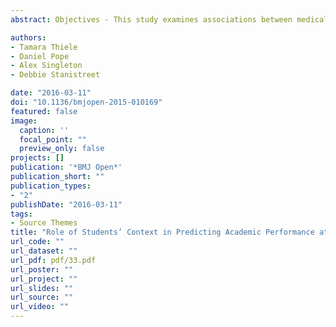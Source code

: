 ```yaml
---
abstract: Objectives - This study examines associations between medical students’ background characteristics (postcode-based measures of disadvantage, high school attended, sociodemographic characteristics), and academic achievement at a Russell Group University; Design - Retrospective cohort analysis; Setting - Applicants accepted at the University of Liverpool medical school between 2004 and 2006, finalising their studies between 2010 and 2011; Participants - 571 students (with an English home postcode) registered on the full-time Medicine and Surgery programme, who successfully completed their medical degree; Main outcome measures - Final average at year 4 of the medical programme (represented as a percentage); Results - Entry grades were positively associated with final attainment (p<0.001). Students from high-performing schools entered university with higher qualifications than students from low-performing schools (p<0.001), though these differences did not persist at university. Comprehensive school students entered university with higher grades than independent school students (p<0.01), and attained higher averages at university, though differences were not significant after controlling for multiple effects. Associations between school type and achievement differed between sexes. Females attained higher averages than males at university. Significant academic differences were observed between ethnic groups at entry level and university. Neither of the postcode-based measures of disadvantage predicted significant differences in attainment at school or university; Conclusions - The findings of this study suggest that educational attainment at school is a good, albeit imperfect, predictor of academic attainment at medical school. Most attainment differences observed between students either decreased or disappeared during university. Unlike previous studies, independent school students did not enter university with the highest grades, but achieved the lowest attainment at university. Such variations depict how patterns may differ between subjects and higher-education institutions. Findings advocate for further evidence to help guide the implementation of changes in admissions processes and widen participation at medical schools fairly.

authors:
- Tamara Thiele
- Daniel Pope
- Alex Singleton
- Debbie Stanistreet

date: "2016-03-11"
doi: "10.1136/bmjopen-2015-010169"
featured: false
image:
  caption: ''
  focal_point: ""
  preview_only: false
projects: []
publication: '*BMJ Open*'
publication_short: ""
publication_types:
- "2"
publishDate: "2016-03-11"
tags:
- Source Themes
title: "Role of Students’ Context in Predicting Academic Performance at a Medical School: A Retrospective Cohort Study"
url_code: ""
url_dataset: ""
url_pdf: pdf/33.pdf
url_poster: ""
url_project: ""
url_slides: ""
url_source: ""
url_video: ""
---
```


